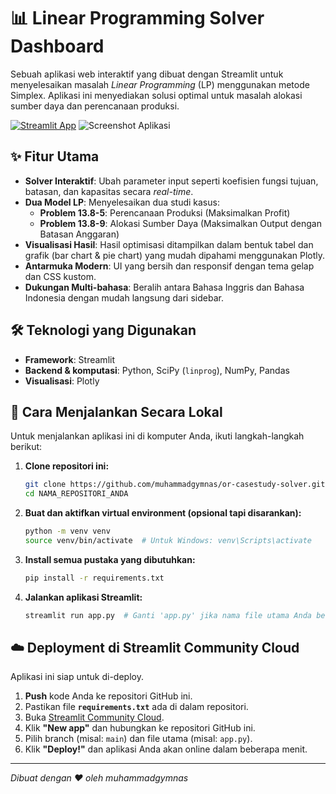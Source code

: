 # 📊 Linear Programming Solver Dashboard

Sebuah aplikasi web interaktif yang dibuat dengan Streamlit untuk menyelesaikan masalah *Linear Programming* (LP) menggunakan metode Simplex. Aplikasi ini menyediakan solusi optimal untuk masalah alokasi sumber daya dan perencanaan produksi.

[![Streamlit App](https://static.streamlit.io/badges/streamlit_badge_black_white.svg)](https://or-casestudy-solver.streamlit.app/)  ![Screenshot Aplikasi](https://i.ibb.co/SwrKyPR8/OR-Case-Study-Solver-App-Screenshot.jpg) 

## ✨ Fitur Utama

- **Solver Interaktif**: Ubah parameter input seperti koefisien fungsi tujuan, batasan, dan kapasitas secara *real-time*.
- **Dua Model LP**: Menyelesaikan dua studi kasus:
    - **Problem 13.8-5**: Perencanaan Produksi (Maksimalkan Profit)
    - **Problem 13.8-9**: Alokasi Sumber Daya (Maksimalkan Output dengan Batasan Anggaran)
- **Visualisasi Hasil**: Hasil optimisasi ditampilkan dalam bentuk tabel dan grafik (bar chart & pie chart) yang mudah dipahami menggunakan Plotly.
- **Antarmuka Modern**: UI yang bersih dan responsif dengan tema gelap dan CSS kustom.
- **Dukungan Multi-bahasa**: Beralih antara Bahasa Inggris dan Bahasa Indonesia dengan mudah langsung dari sidebar.

## 🛠️ Teknologi yang Digunakan

- **Framework**: Streamlit
- **Backend & komputasi**: Python, SciPy (`linprog`), NumPy, Pandas
- **Visualisasi**: Plotly

## 🚀 Cara Menjalankan Secara Lokal

Untuk menjalankan aplikasi ini di komputer Anda, ikuti langkah-langkah berikut:

1.  **Clone repositori ini:**
    ```bash
    git clone https://github.com/muhammadgymnas/or-casestudy-solver.git
    cd NAMA_REPOSITORI_ANDA
    ```

2.  **Buat dan aktifkan virtual environment (opsional tapi disarankan):**
    ```bash
    python -m venv venv
    source venv/bin/activate  # Untuk Windows: venv\Scripts\activate
    ```

3.  **Install semua pustaka yang dibutuhkan:**
    ```bash
    pip install -r requirements.txt
    ```

4.  **Jalankan aplikasi Streamlit:**
    ```bash
    streamlit run app.py  # Ganti 'app.py' jika nama file utama Anda berbeda
    ```

## ☁️ Deployment di Streamlit Community Cloud

Aplikasi ini siap untuk di-deploy.

1.  **Push** kode Anda ke repositori GitHub ini.
2.  Pastikan file **`requirements.txt`** ada di dalam repositori.
3.  Buka [Streamlit Community Cloud](https://share.streamlit.io/).
4.  Klik **"New app"** dan hubungkan ke repositori GitHub ini.
5.  Pilih branch (misal: `main`) dan file utama (misal: `app.py`).
6.  Klik **"Deploy!"** dan aplikasi Anda akan online dalam beberapa menit.

---
*Dibuat dengan ❤️ oleh muhammadgymnas*
